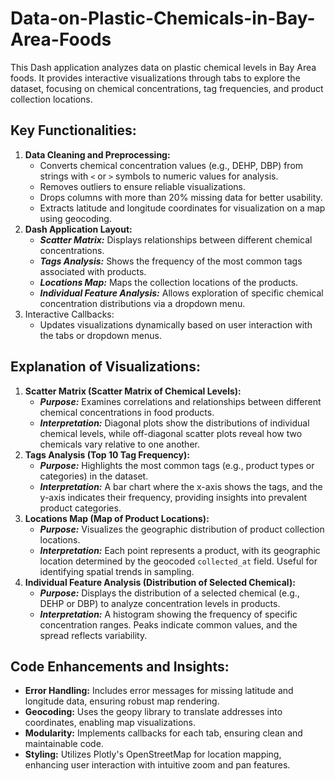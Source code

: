 # Data-on-Plastic-Chemicals-in-Bay-Area-Foods

This Dash application analyzes data on plastic chemical levels in Bay Area foods. It provides interactive visualizations through tabs to explore the dataset, focusing on chemical concentrations, tag frequencies, and product collection locations.

## Key Functionalities: ##
1. **Data Cleaning and Preprocessing:**
    - Converts chemical concentration values (e.g., DEHP, DBP) from strings with `<` or `>` symbols to numeric values for analysis.
    - Removes outliers to ensure reliable visualizations.
    - Drops columns with more than 20% missing data for better usability.
    - Extracts latitude and longitude coordinates for visualization on a map using geocoding.
2. **Dash Application Layout:**
    - ***Scatter Matrix:*** Displays relationships between different chemical concentrations.
    - ***Tags Analysis:*** Shows the frequency of the most common tags associated with products.
    - ***Locations Map:*** Maps the collection locations of the products.
    - ***Individual Feature Analysis:*** Allows exploration of specific chemical concentration distributions via a dropdown menu.
3. Interactive Callbacks:
    - Updates visualizations dynamically based on user interaction with the tabs or dropdown menus.

## Explanation of Visualizations: ##
1. **Scatter Matrix (Scatter Matrix of Chemical Levels):**
    - ***Purpose:*** Examines correlations and relationships between different chemical concentrations in food products.
    - ***Interpretation:*** Diagonal plots show the distributions of individual chemical levels, while off-diagonal scatter plots reveal how two chemicals vary relative to one another.
2. **Tags Analysis (Top 10 Tag Frequency):**
    - ***Purpose:*** Highlights the most common tags (e.g., product types or categories) in the dataset.
    - ***Interpretation:*** A bar chart where the x-axis shows the tags, and the y-axis indicates their frequency, providing insights into prevalent product categories.
3. **Locations Map (Map of Product Locations):**
    - ***Purpose:*** Visualizes the geographic distribution of product collection locations.
    - ***Interpretation:*** Each point represents a product, with its geographic location determined by the geocoded `collected_at` field. Useful for identifying spatial trends in sampling.
4. **Individual Feature Analysis (Distribution of Selected Chemical):**
    - ***Purpose:*** Displays the distribution of a selected chemical (e.g., DEHP or DBP) to analyze concentration levels in products.
    - ***Interpretation:*** A histogram showing the frequency of specific concentration ranges. Peaks indicate common values, and the spread reflects variability.
  
## Code Enhancements and Insights: ##
- **Error Handling:** Includes error messages for missing latitude and longitude data, ensuring robust map rendering.
- **Geocoding:** Uses the geopy library to translate addresses into coordinates, enabling map visualizations.
- **Modularity:** Implements callbacks for each tab, ensuring clean and maintainable code.
- **Styling:** Utilizes Plotly's OpenStreetMap for location mapping, enhancing user interaction with intuitive zoom and pan features.
